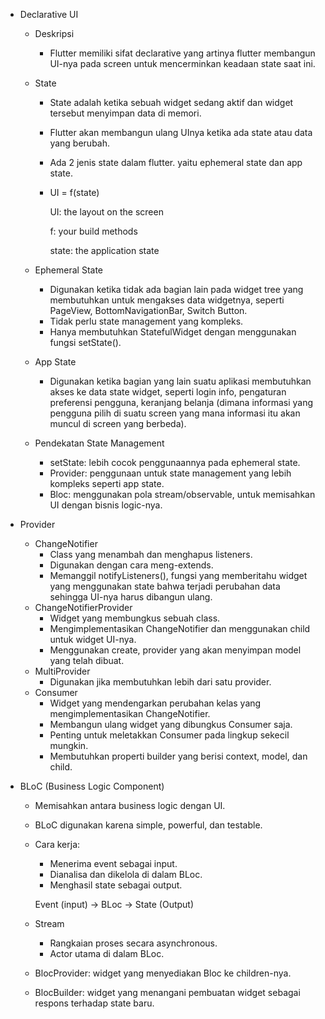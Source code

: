 - Declarative UI
  - Deskripsi
    - Flutter memiliki sifat declarative yang artinya flutter membangun UI-nya pada screen untuk mencerminkan keadaan state saat ini.
  
  - State
    - State adalah ketika sebuah widget sedang aktif dan widget tersebut menyimpan data di memori.
    - Flutter akan membangun ulang UInya ketika ada state atau data yang berubah.
    - Ada 2 jenis state dalam flutter. yaitu ephemeral state dan app state.
    - UI = f(state)

      UI: the layout on the screen

      f: your build methods

      state: the application state

  - Ephemeral State
    - Digunakan ketika tidak ada bagian lain pada widget tree yang membutuhkan untuk mengakses data widgetnya, seperti PageView, BottomNavigationBar, Switch Button.
    - Tidak perlu state management yang kompleks.
    - Hanya membutuhkan StatefulWidget dengan menggunakan fungsi setState().

  - App State
    - Digunakan ketika bagian yang lain suatu aplikasi membutuhkan akses ke data state widget, seperti login info, pengaturan preferensi pengguna, keranjang belanja (dimana informasi yang pengguna pilih di suatu screen yang mana informasi itu akan muncul di screen yang berbeda).

  - Pendekatan State Management
    - setState: lebih cocok penggunaannya pada ephemeral state.
    - Provider: penggunaan untuk state management yang lebih kompleks seperti app state.
    - Bloc: menggunakan pola stream/observable, untuk memisahkan UI dengan bisnis logic-nya.

- Provider
  - ChangeNotifier
    - Class yang menambah dan menghapus listeners.
    - Digunakan dengan cara meng-extends.
    - Memanggil notifyListeners(), fungsi yang memberitahu widget yang menggunakan state bahwa terjadi perubahan data sehingga UI-nya harus dibangun ulang.
  - ChangeNotifierProvider
    - Widget yang membungkus sebuah class.
    - Mengimplementasikan ChangeNotifier dan menggunakan child untuk widget UI-nya.
    - Menggunakan create, provider yang akan menyimpan model yang telah dibuat.
  - MultiProvider
    - Digunakan jika membutuhkan lebih dari satu provider.
  - Consumer
    - Widget yang mendengarkan perubahan kelas yang mengimplementasikan ChangeNotifier.
    - Membangun ulang widget yang dibungkus Consumer saja.
    - Penting untuk meletakkan Consumer pada lingkup sekecil mungkin.
    - Membutuhkan properti builder yang berisi context, model, dan child.

- BLoC (Business Logic Component)
  - Memisahkan antara business logic dengan UI.
  - BLoC digunakan karena simple, powerful, dan testable.
  - Cara kerja:
    - Menerima event sebagai input.
    - Dianalisa dan dikelola di dalam BLoc.
    - Menghasil state sebagai output.

    Event (input) -> BLoc -> State (Output)

  - Stream
    - Rangkaian proses secara asynchronous.
    - Actor utama di dalam BLoc.

  - BlocProvider: widget yang menyediakan Bloc ke children-nya.
  - BlocBuilder: widget yang menangani pembuatan widget sebagai respons terhadap state baru.